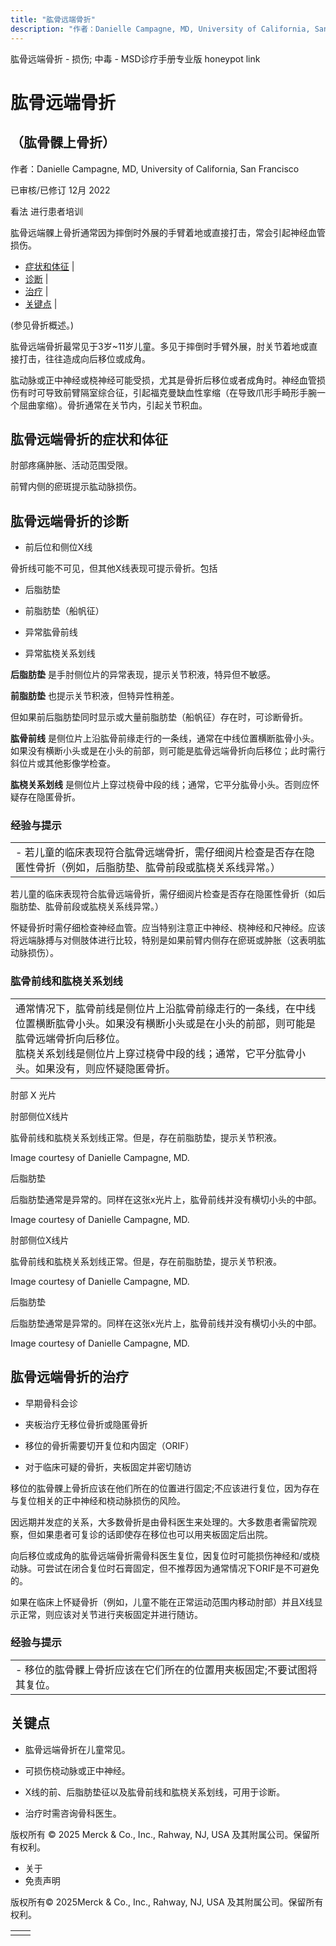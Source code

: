 ```yaml
---
title: "肱骨远端骨折"
description: "作者：Danielle Campagne, MD, University of California, San Francisco"
---
```


﻿肱骨远端骨折 \- 损伤; 中毒 \- MSD诊疗手册专业版 honeypot link

# 肱骨远端骨折

## （肱骨髁上骨折）

作者：Danielle Campagne, MD, University of California, San Francisco

已审核/已修订 12月 2022

看法 进行患者培训

肱骨远端髁上骨折通常因为摔倒时外展的手臂着地或直接打击，常会引起神经血管损伤。

- [症状和体征](#症状和体征_v35078687_zh) \|
- [诊断](#诊断_v13386913_zh) \|
- [治疗](#治疗_v13386964_zh) \|
- [关键点](#关键点_v13386975_zh) \|

(参见骨折概述。)

肱骨远端骨折最常见于3岁~11岁儿童。多见于摔倒时手臂外展，肘关节着地或直接打击，往往造成向后移位或成角。

肱动脉或正中神经或桡神经可能受损，尤其是骨折后移位或者成角时。神经血管损伤有时可导致前臂隔室综合征，引起福克曼缺血性挛缩（在导致爪形手畸形手腕一个屈曲挛缩）。骨折通常在关节内，引起关节积血。

## 肱骨远端骨折的症状和体征

肘部疼痛肿胀、活动范围受限。

前臂内侧的瘀斑提示肱动脉损伤。

## 肱骨远端骨折的诊断

- 前后位和侧位X线


骨折线可能不可见，但其他X线表现可提示骨折。包括

- 后脂肪垫

- 前脂肪垫（船帆征）

- 异常肱骨前线

- 异常肱桡关系划线


**后脂肪垫** 是手肘侧位片的异常表现，提示关节积液，特异但不敏感。

**前脂肪垫** 也提示关节积液，但特异性稍差。

但如果前后脂肪垫同时显示或大量前脂肪垫（船帆征）存在时，可诊断骨折。

**肱骨前线** 是侧位片上沿肱骨前缘走行的一条线，通常在中线位置横断肱骨小头。如果没有横断小头或是在小头的前部，则可能是肱骨远端骨折向后移位；此时需行斜位片或其他影像学检查。

**肱桡关系划线** 是侧位片上穿过桡骨中段的线；通常，它平分肱骨小头。否则应怀疑存在隐匿骨折。

### 经验与提示

|     |
| --- |
| - 若儿童的临床表现符合肱骨远端骨折，需仔细阅片检查是否存在隐匿性骨折（例如，后脂肪垫、肱骨前段或肱桡关系线异常。） |

若儿童的临床表现符合肱骨远端骨折，需仔细阅片检查是否存在隐匿性骨折（如后脂肪垫、肱骨前段或肱桡关系线异常。）

怀疑骨折时需仔细检查神经血管。应当特别注意正中神经、桡神经和尺神经。应该将远端脉搏与对侧肢体进行比较，特别是如果前臂内侧存在瘀斑或肿胀（这表明肱动脉损伤）。

### 肱骨前线和肱桡关系划线

|     |
| --- |
| 通常情况下，肱骨前线是侧位片上沿肱骨前缘走行的一条线，在中线位置横断肱骨小头。如果没有横断小头或是在小头的前部，则可能是肱骨远端骨折向后移位。<br>肱桡关系划线是侧位片上穿过桡骨中段的线；通常，它平分肱骨小头。如果没有，则应怀疑隐匿骨折。<br> |

肘部 X 光片



肘部侧位X线片

肱骨前线和肱桡关系划线正常。但是，存在前脂肪垫，提示关节积液。

Image courtesy of Danielle Campagne, MD.



后脂肪垫

后脂肪垫通常是异常的。同样在这张x光片上，肱骨前线并没有横切小头的中部。

Image courtesy of Danielle Campagne, MD.



肘部侧位X线片

肱骨前线和肱桡关系划线正常。但是，存在前脂肪垫，提示关节积液。

Image courtesy of Danielle Campagne, MD.



后脂肪垫

后脂肪垫通常是异常的。同样在这张x光片上，肱骨前线并没有横切小头的中部。

Image courtesy of Danielle Campagne, MD.

## 肱骨远端骨折的治疗

- 早期骨科会诊

- 夹板治疗无移位骨折或隐匿骨折

- 移位的骨折需要切开复位和内固定（ORIF）

- 对于临床可疑的骨折，夹板固定并密切随访


移位的肱骨髁上骨折应该在他们所在的位置进行固定;不应该进行复位，因为存在与复位相关的正中神经和桡动脉损伤的风险。

因远期并发症的关系，大多数骨折是由骨科医生来处理的。大多数患者需留院观察，但如果患者可复诊的话即使存在移位也可以用夹板固定后出院。

向后移位或成角的肱骨远端骨折需骨科医生复位，因复位时可能损伤神经和/或桡动脉。可尝试在闭合复位时石膏固定，但不推荐因为通常情况下ORIF是不可避免的。

如果在临床上怀疑骨折（例如，儿童不能在正常运动范围内移动肘部）并且X线显示正常，则应该对关节进行夹板固定并进行随访。

### 经验与提示

|     |
| --- |
| - 移位的肱骨髁上骨折应该在它们所在的位置用夹板固定;不要试图将其复位。 |

## 关键点

- 肱骨远端骨折在儿童常见。

- 可损伤桡动脉或正中神经。

- X线的前、后脂肪垫征以及肱骨前线和肱桡关系划线，可用于诊断。

- 治疗时需咨询骨科医生。




版权所有 © 2025
Merck & Co., Inc., Rahway, NJ, USA 及其附属公司。保留所有权利。

- 关于
- 免责声明

版权所有© 2025Merck & Co., Inc., Rahway, NJ, USA 及其附属公司。保留所有权利。

|     |     |
| --- | --- |
|  |  |